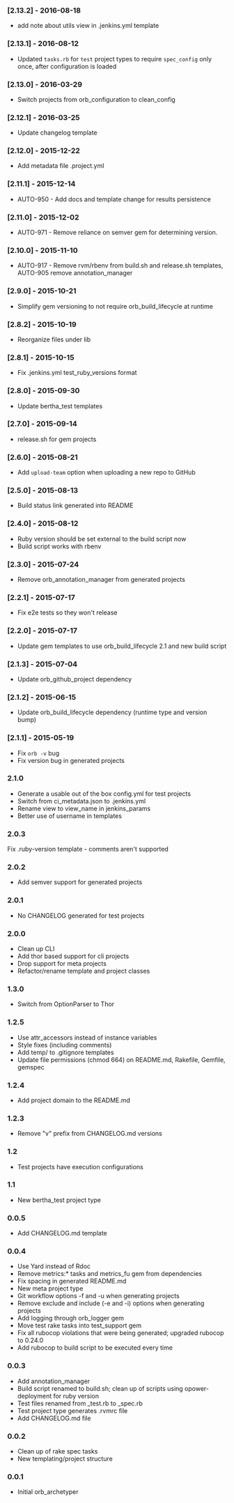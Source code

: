 ### [2.13.2] - 2016-08-18
* add note about utils view in .jenkins.yml template

### [2.13.1] - 2016-08-12
* Updated `tasks.rb` for `test` project types to require `spec_config` only once, after configuration is loaded

### [2.13.0] - 2016-03-29
* Switch projects from orb_configuration to clean_config

### [2.12.1] - 2016-03-25
* Update changelog template

### [2.12.0] - 2015-12-22
* Add metadata file .project.yml

### [2.11.1] - 2015-12-14
* AUTO-950 - Add docs and template change for results persistence

### [2.11.0] - 2015-12-02
* AUTO-971 - Remove reliance on semver gem for determining version.

### [2.10.0] - 2015-11-10
* AUTO-917 - Remove rvm/rbenv from build.sh and release.sh templates, AUTO-905 remove annotation_manager

### [2.9.0] - 2015-10-21
* Simplify gem versioning to not require orb_build_lifecycle at runtime

### [2.8.2] - 2015-10-19
* Reorganize files under lib

### [2.8.1] - 2015-10-15
* Fix .jenkins.yml test_ruby_versions format

### [2.8.0] - 2015-09-30
* Update bertha_test templates

### [2.7.0] - 2015-09-14
* release.sh for gem projects

### [2.6.0] - 2015-08-21
* Add `upload-team` option when uploading a new repo to GitHub

### [2.5.0] - 2015-08-13
* Build status link generated into README

### [2.4.0] - 2015-08-12
* Ruby version should be set external to the build script now
* Build script works with rbenv

### [2.3.0] - 2015-07-24
* Remove orb_annotation_manager from generated projects

### [2.2.1] - 2015-07-17
* Fix e2e tests so they won't release

### [2.2.0] - 2015-07-17
* Update gem templates to use orb_build_lifecycle 2.1 and new build script

### [2.1.3] - 2015-07-04
* Update orb_github_project dependency

### [2.1.2] - 2015-06-15
* Update orb_build_lifecycle dependency (runtime type and version bump)

### [2.1.1] - 2015-05-19
* Fix `orb -v` bug
* Fix version bug in generated projects

### 2.1.0
* Generate a usable out of the box config.yml for test projects
* Switch from ci_metadata.json to .jenkins.yml
* Rename view to view_name in jenkins_params
* Better use of username in templates

### 2.0.3
Fix .ruby-version template - comments aren't supported

### 2.0.2
* Add semver support for generated projects

### 2.0.1
* No CHANGELOG generated for test projects

### 2.0.0
* Clean up CLI
* Add thor based support for cli projects
* Drop support for meta projects
* Refactor/rename template and project classes

### 1.3.0
* Switch from OptionParser to Thor

### 1.2.5
* Use attr_accessors instead of instance variables
* Style fixes (including comments)
* Add temp/ to .gitignore templates
* Update file permissions (chmod 664) on README.md, Rakefile, Gemfile, gemspec

### 1.2.4
* Add project domain to the README.md

### 1.2.3
* Remove "v" prefix from CHANGELOG.md versions

### 1.2
* Test projects have execution configurations

### 1.1
* New bertha_test project type

### 0.0.5
* Add CHANGELOG.md template

### 0.0.4
* Use Yard instead of Rdoc
* Remove metrics:* tasks and metrics_fu gem from dependencies
* Fix spacing in generated README.md
* New meta project type
* Git workflow options -f and -u when generating projects
* Remove exclude and include (-e and -i) options when generating projects
* Add logging through orb_logger gem
* Move test rake tasks into test_support gem
* Fix all rubocop violations that were being generated; upgraded rubocop to 0.24.0
* Add rubocop to build script to be executed every time

### 0.0.3
* Add annotation_manager
* Build script renamed to build.sh; clean up of scripts using opower-deployment for ruby version
* Test files renamed from _test.rb to _spec.rb
* Test project type generates .rvmrc file
* Add CHANGELOG.md file

### 0.0.2
* Clean up of rake spec tasks
* New templating/project structure

### 0.0.1
* Initial orb_archetyper
